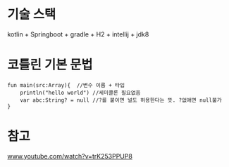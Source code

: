 # 기술 스택
kotlin + Springboot + gradle + H2 + intellij + jdk8

# 코틀린 기본 문법
```
fun main(src:Array){  //변수 이름 + 타입
	println("hello world") //세미콜론 필요없음
	var abc:String? = null //?를 붙이면 널도 허용한다는 뜻. ?없애면 null불가
}
```

# 참고
www.youtube.com/watch?v=trK253PPUP8 
